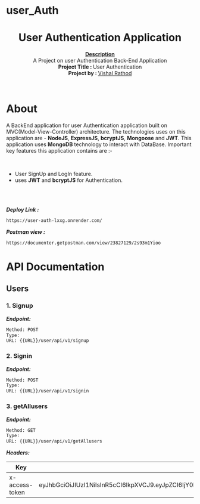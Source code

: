 # user_Auth

<h1 align="center">User Authentication Application</h1>
<p align="center">
    <strong><u>Description</u></strong>
    <br>A Project on user Authentication Back-End Application<br>
    <b>Project Title : </b>User Authentication<br>
    <b>Project by : </b><a href="https://github.com/vishalok">Vishal Rathod</a>
</p>
<br/>

# About
A BackEnd application for  user Authentication application built on MVC(Model-View-Controller) architecture. The technologies uses on this application are - <b>NodeJS</b>, <b>ExpressJS</b>, <b>bcryptJS</b>, <b>Mongoose</b> and <b>JWT</b>. This application uses <b>MongoDB</b> technology to interact with DataBase. Important key features this application contains are :-

<br>

- User SignUp and LogIn feature.
- uses <b>JWT</b> and <b>bcryptJS</b> for Authentication.

<br><br>

***Deploy Link :***

```bash
https://user-auth-lxxg.onrender.com/
```

***Postman view :***

```bash
https://documenter.getpostman.com/view/23827129/2s93m1Yioo
```

# API Documentation

## Users



### 1. Signup

***Endpoint:***

```bash
Method: POST
Type: 
URL: {{URL}}/user/api/v1/signup
```

### 2. Signin

***Endpoint:***

```bash
Method: POST
Type: 
URL: {{URL}}/user/api/v1/signin
```

### 3. getAllusers

***Endpoint:***

```bash
Method: GET
Type: 
URL: {{URL}}/user/api/v1/getAllusers
```
***Headers:***

| Key | Value | 
| --- | ------|
| x-access-token | eyJhbGciOiJIUzI1NiIsInR5cCI6IkpXVCJ9.eyJpZCI6IjY0NjY2YTdmOTY0Y2Q3MDc2NDAxYTY2YyIsImlhdCI6MTY4NDQzMzU0MCwiZXhwIjoxNjg0NDM0NzQwfQ.D_nAb6opkYMTWu6qSDG69EZMu1BtbI8tP3oR1WxXUqk | 


